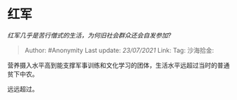 # 红军
*红军几乎是苦行僧式的生活，为何旧社会群众还会自发参加?*

> Author: #Anonymity
> Last update: *23/07/2021*
> Link:
> Tag:
> 沙海拾金:

营养摄入水平高到能支撑军事训练和文化学习的团体，生活水平远超过当时的普通贫下中农。

远远超过。
